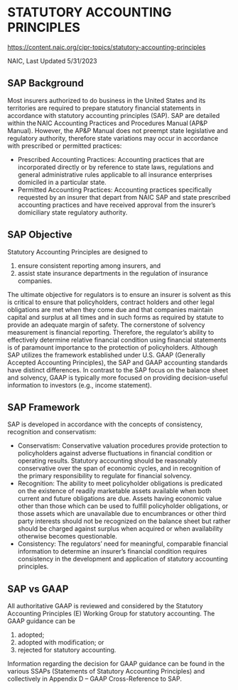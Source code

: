 # STATUTORY ACCOUNTING PRINCIPLES

https://content.naic.org/cipr-topics/statutory-accounting-principles

NAIC, Last Updated 5/31/2023

## SAP Background
Most insurers authorized to do business in the United States and its territories are required to prepare statutory financial statements in accordance with statutory accounting principles (SAP). SAP are detailed within the NAIC Accounting Practices and Procedures Manual (AP&P Manual). However, the AP&P Manual does not preempt state legislative and regulatory authority, therefore state variations may occur in accordance with prescribed or permitted practices: 
- Prescribed Accounting Practices: Accounting practices that are incorporated directly or by reference to state laws, regulations and general administrative rules applicable to all insurance enterprises domiciled in a particular state. 
- Permitted Accounting Practices: Accounting practices specifically requested by an insurer that depart from NAIC SAP and state prescribed accounting practices and have received approval from the insurer’s domiciliary state regulatory authority. 

## SAP Objective
Statutory Accounting Principles are designed to 
1) ensure consistent reporting among insurers, and 
2) assist state insurance departments in the regulation of insurance companies. 

The ultimate objective for regulators is to ensure an insurer is solvent as this is critical to ensure that policyholders, contract holders and other legal obligations are met when they come due and that companies maintain capital and surplus at all times and in such forms as required by statute to provide an adequate margin of safety. The cornerstone of solvency measurement is financial reporting. Therefore, the regulator’s ability to effectively determine relative financial condition using financial statements is of paramount importance to the protection of policyholders. Although SAP utilizes the framework established under U.S. GAAP (Generally Accepted Accounting Principles), the SAP and GAAP accounting standards have distinct differences. In contrast to the SAP focus on the balance sheet and solvency, GAAP is typically more focused on providing decision-useful information to investors (e.g., income statement). 

## SAP Framework
SAP is developed in accordance with the concepts of consistency, recognition and conservatism: 
- Conservatism: Conservative valuation procedures provide protection to policyholders against adverse fluctuations in financial condition or operating results. Statutory accounting should be reasonably conservative over the span of economic cycles, and in recognition of the primary responsibility to regulate for financial solvency. 
- Recognition: The ability to meet policyholder obligations is predicated on the existence of readily marketable assets available when both current and future obligations are due. Assets having economic value other than those which can be used to fulfill policyholder obligations, or those assets which are unavailable due to encumbrances or other third party interests should not be recognized on the balance sheet but rather should be charged against surplus when acquired or when availability otherwise becomes questionable. 
- Consistency: The regulators’ need for meaningful, comparable financial information to determine an insurer’s financial condition requires consistency in the development and application of statutory accounting principles. 

## SAP vs GAAP
All authoritative GAAP is reviewed and considered by the Statutory Accounting Principles (E) Working Group for statutory accounting. The GAAP guidance can be 
1) adopted; 
2) adopted with modification; or 
3) rejected for statutory accounting. 

Information regarding the decision for GAAP guidance can be found in the various SSAPs (Statements of Statutory Accounting Principles) and collectively in Appendix D – GAAP Cross-Reference to SAP. 